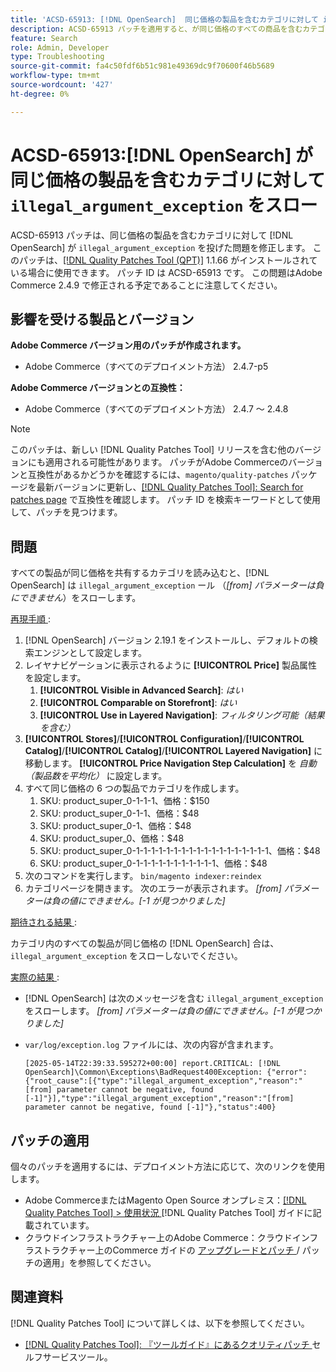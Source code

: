 ```yaml
---
title: 'ACSD-65913: [!DNL OpenSearch]  同じ価格の製品を含むカテゴリに対して illegal_argument_exception をスローする'
description: ACSD-65913 パッチを適用すると、が同じ価格のすべての商品を含むカテゴリに  [!DNL Opensearch] illegal_argument_exception （「[from] パラメーターを負にすることはできません」）をスローするAdobe Commerceの問題が修正されます。
feature: Search
role: Admin, Developer
type: Troubleshooting
source-git-commit: fa4c50fdf6b51c981e49369dc9f70600f46b5689
workflow-type: tm+mt
source-wordcount: '427'
ht-degree: 0%

---
```



# ACSD-65913:[!DNL OpenSearch] が同じ価格の製品を含むカテゴリに対して `illegal_argument_exception` をスロー

ACSD-65913 パッチは、同じ価格の製品を含むカテゴリに対して [!DNL OpenSearch] が `illegal_argument_exception` を投げた問題を修正します。 このパッチは、[[!DNL Quality Patches Tool (QPT)]](/help/tools/quality-patches-tool/quality-patches-tool-to-self-serve-quality-patches.md) 1.1.66 がインストールされている場合に使用できます。 パッチ ID は ACSD-65913 です。 この問題はAdobe Commerce 2.4.9 で修正される予定であることに注意してください。

## 影響を受ける製品とバージョン

**Adobe Commerce バージョン用のパッチが作成されます。**

* Adobe Commerce（すべてのデプロイメント方法） 2.4.7-p5

**Adobe Commerce バージョンとの互換性：**

* Adobe Commerce（すべてのデプロイメント方法） 2.4.7 ～ 2.4.8

>[!NOTE]
>
>このパッチは、新しい [!DNL Quality Patches Tool] リリースを含む他のバージョンにも適用される可能性があります。 パッチがAdobe Commerceのバージョンと互換性があるかどうかを確認するには、`magento/quality-patches` パッケージを最新バージョンに更新し、[[!DNL Quality Patches Tool]: Search for patches page](https://experienceleague.adobe.com/tools/commerce-quality-patches/index.html) で互換性を確認します。 パッチ ID を検索キーワードとして使用して、パッチを見つけます。

## 問題

すべての製品が同じ価格を共有するカテゴリを読み込むと、[!DNL OpenSearch] は `illegal_argument_exception` ール （*[from] パラメーターは負にできません*）をスローします。

<u> 再現手順 </u>:

1. [!DNL OpenSearch] バージョン 2.19.1 をインストールし、デフォルトの検索エンジンとして設定します。
1. レイヤナビゲーションに表示されるように **[!UICONTROL Price]** 製品属性を設定します。
   1. **[!UICONTROL Visible in Advanced Search]**: *はい*
   1. **[!UICONTROL Comparable on Storefront]**: *はい*
   1. **[!UICONTROL Use in Layered Navigation]**: *フィルタリング可能（結果を含む）*
1. **[!UICONTROL Stores]**/**[!UICONTROL Configuration]**/**[!UICONTROL Catalog]**/**[!UICONTROL Catalog]**/**[!UICONTROL Layered Navigation]** に移動します。 **[!UICONTROL Price Navigation Step Calculation]** を *自動（製品数を平均化）* に設定します。
1. すべて同じ価格の 6 つの製品でカテゴリを作成します。
   1. SKU: product_super_0-1-1-1、価格：$150
   1. SKU: product_super_0-1-1、価格：$48
   1. SKU: product_super_0-1、価格：$48
   1. SKU: product_super_0、価格：$48
   1. SKU: product_super_0-1-1-1-1-1-1-1-1-1-1-1-1-1-1-1-1-1-1、価格：$48
   1. SKU: product_super_0-1-1-1-1-1-1-1-1-1-1-1、価格：$48
1. 次のコマンドを実行します。
   `bin/magento indexer:reindex`
1. カテゴリページを開きます。 次のエラーが表示されます。
   *[from] パラメーターは負の値にできません。[-1 が見つかりました]*

<u> 期待される結果 </u>:

カテゴリ内のすべての製品が同じ価格の [!DNL OpenSearch] 合は、`illegal_argument_exception` をスローしないでください。

<u> 実際の結果 </u>:

* [!DNL OpenSearch] は次のメッセージを含む `illegal_argument_exception` をスローします。
  *[from] パラメーターは負の値にできません。[-1 が見つかりました]*

* `var/log/exception.log` ファイルには、次の内容が含まれます。

  ```
  [2025-05-14T22:39:33.595272+00:00] report.CRITICAL: [!DNL OpenSearch]\Common\Exceptions\BadRequest400Exception: {"error":{"root_cause":[{"type":"illegal_argument_exception","reason":"[from] parameter cannot be negative, found [-1]"}],"type":"illegal_argument_exception","reason":"[from] parameter cannot be negative, found [-1]"},"status":400}
  ```

## パッチの適用

個々のパッチを適用するには、デプロイメント方法に応じて、次のリンクを使用します。

* Adobe CommerceまたはMagento Open Source オンプレミス：[[!DNL Quality Patches Tool] > 使用状況 ](/help/tools/quality-patches-tool/usage.md)[!DNL Quality Patches Tool] ガイドに記載されています。
* クラウドインフラストラクチャー上のAdobe Commerce：クラウドインフラストラクチャー上のCommerce ガイドの [ アップグレードとパッチ ](https://experienceleague.adobe.com/docs/commerce-cloud-service/user-guide/develop/upgrade/apply-patches.html)/ パッチの適用」を参照してください。

## 関連資料

[!DNL Quality Patches Tool] について詳しくは、以下を参照してください。

* [[!DNL Quality Patches Tool]: 『ツールガイド』にあるクオリティパッチ ](/help/tools/quality-patches-tool/quality-patches-tool-to-self-serve-quality-patches.md) セルフサービスツール。
